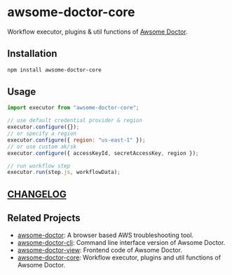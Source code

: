 # awsome-doctor-core

Workflow executor, plugins & util functions of [Awsome Doctor](https://discretetom.github.io/awsome-doctor/).

## Installation

```bash
npm install awsome-doctor-core
```

## Usage

```js
import executor from "awsome-doctor-core";

// use default credential provider & region
executor.configure({});
// or specify a region
executor.configure({ region: "us-east-1" });
// or use custom ak/sk
executor.configure({ accessKeyId, secretAccessKey, region });

// run workflow step
executor.run(step.js, workflowData);
```

## [CHANGELOG](https://github.com/DiscreteTom/awsome-doctor-core/blob/main/CHANGELOG.md)

## Related Projects

- [awsome-doctor](https://github.com/DiscreteTom/awsome-doctor): A browser based AWS troubleshooting tool.
- [awsome-doctor-cli](https://github.com/DiscreteTom/awsome-doctor-cli): Command line interface version of Awsome Doctor.
- [awsome-doctor-view](https://github.com/DiscreteTom/awsome-doctor-view): Frontend code of Awsome Doctor.
- [awsome-doctor-core](https://github.com/DiscreteTom/awsome-doctor-core): Workflow executor, plugins and util functions of Awsome Doctor.
